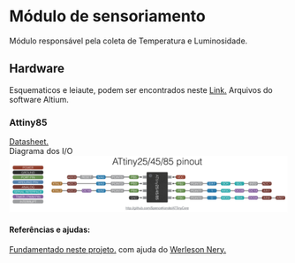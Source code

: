 <h1> Módulo de sensoriamento </h1>
<p>
Módulo responsável pela coleta de Temperatura e Luminosidade. <br />
</p>

<h2> Hardware </h2>
Esquematicos e leiaute, podem ser encontrados neste <a href="https://github.com/OgliariNatan/bolsaDePesquisa/tree/master/Hardware">Link.</a> Arquivos do software Altium.<br />

<h3> Attiny85 </h3>
<p>
<a href="http://www.atmel.com/images/atmel-2586-avr-8-bit-microcontroller-attiny25-attiny45-attiny85_datasheet.pdf">Datasheet.</a> <br />
Diagrama dos I/O <br />
<img src="https://github.com/OgliariNatan/bolsaDePesquisa/blob/master/Software/Attiny85/687474703a2f2f6472617a7a792e636f6d2f652f696d672f50696e6f75745438352e706e67.png"/>
</p>

<h4> Referências e ajudas: </h4>
<a href="https://www.hackster.io/arjun/nrf24l01-with-attiny85-3-pins-74a1f2">Fundamentado neste projeto.</a>
 com ajuda do <a href="https://www.facebook.com/werlesonnery?fref=ufi">Werleson Nery.</a> <br/>

